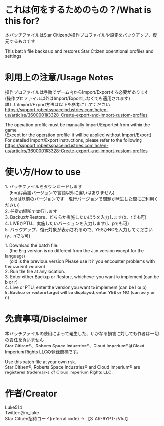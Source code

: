 # これは何をするためのもの？/What is this for?
本バッチファイルはStar Citizenの操作プロファイルや設定をバックアップ、復元するものです  
  
This batch file backs up and restores Star Citizen operational profiles and settings  
  
# 利用上の注意/Usage Notes
操作プロファイルは手動でゲーム内からImport/Exportする必要があります  
(操作プロファイル以外はImport/Exportしなくても適用されます)  
詳しいImport/Export方法は以下を参考にしてください  
https://support.robertsspaceindustries.com/hc/en-us/articles/360000183328-Create-export-and-import-custom-profiles  
  
The operation profile must be manually Import/Exported from within the game  
(Except for the operation profile, it will be applied without Import/Export)  
For detailed Import/Export instructions, please refer to the following  
https://support.robertsspaceindustries.com/hc/en-us/articles/360000183328-Create-export-and-import-custom-profiles  
  
# 使い方/How to use
1.&nbsp;バッチファイルをダウンロードします  
&emsp;(Engは英語バージョンで言語以外に違いはありません)  
&emsp;(oldは以前のバージョンです　現行バージョンで問題が発生した際にご利用ください)  
2.&nbsp;任意の場所で実行します  
3.&nbsp;BackupかRestore、どちらか実施したいほうを入力します(b、rでも可)  
4.&nbsp;LIVEかPTU、実施したいバージョンを入力します(l、pでも可)  
5.&nbsp;バックアップ、復元対象が表示されるので、YESかNOを入力してください(y、nでも可)  
  
1.&nbsp;Download the batch file.  
&emsp;(the Eng version is no different from the Jpn version except for the language)  
&emsp;(old is the previous version Please use it if you encounter problems with the current version)  
2.&nbsp;Run the file at any location.  
3.&nbsp;Enter either Backup or Restore, whichever you want to implement (can be b or r)  
4.&nbsp;Live or PTU, enter the version you want to implement (can be l or p)  
5.&nbsp;Backup or restore target will be displayed, enter YES or NO (can be y or n)  

# 免責事項/Disclaimer
本バッチファイルの使用によって発生した、いかなる損害に対しても作者は一切の責任を負いません  
Star Citizen®、Roberts Space Industries®、Cloud Imperium®はCloud Imperium Rights LLCの登録商標です。  
  
Use this batch file at your own risk.  
Star Citizen®, Roberts Space Industries® and Cloud Imperium® are registered trademarks of Cloud Imperium Rights LLC.  

# 作者/Creator
Luke514  
Twitter:@rx_luke  
Star Citizen招待コード(referral code) → 【STAR-9YPT-ZV5J】
